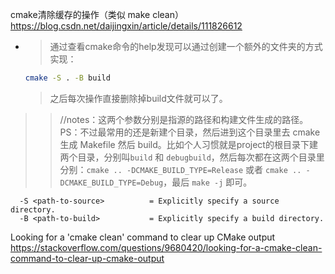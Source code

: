
cmake清除缓存的操作（类似 make clean） https://blog.csdn.net/daijingxin/article/details/111826612
- > 通过查看cmake命令的help发现可以通过创建一个额外的文件夹的方式实现：
  ```sh
  cmake -S . -B build
  ```
  > 之后每次操作直接删除掉build文件就可以了。
>> //notes：这两个参数分别是指源的路径和构建文件生成的路径。PS：不过最常用的还是新建个目录，然后进到这个目录里去 cmake 生成 Makefile 然后 build。比如个人习惯就是project的根目录下建两个目录，分别叫`build` 和 `debugbuild`，然后每次都在这两个目录里分别：`cmake .. -DCMAKE_BUILD_TYPE=Release` 或者 `cmake .. -DCMAKE_BUILD_TYPE=Debug`，最后 `make -j` 即可。
```console
  -S <path-to-source>          = Explicitly specify a source directory.
  -B <path-to-build>           = Explicitly specify a build directory.
```

Looking for a 'cmake clean' command to clear up CMake output https://stackoverflow.com/questions/9680420/looking-for-a-cmake-clean-command-to-clear-up-cmake-output
